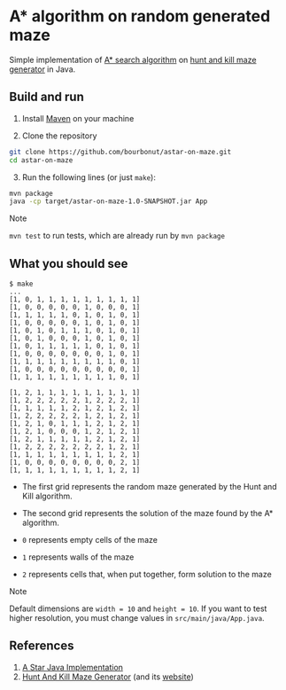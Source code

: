 # A* algorithm on random generated maze

Simple implementation of [A* search algorithm](https://en.wikipedia.org/wiki/A*_search_algorithm) on [hunt and kill maze generator](https://professor-l.github.io/mazes/#:~:text=The%20Hunt%20and%20Kill%20Algorithm) in Java.

## Build and run

1. Install [Maven](https://maven.apache.org/install.html) on your machine

2. Clone the repository

```bash
git clone https://github.com/bourbonut/astar-on-maze.git
cd astar-on-maze
```

3. Run the following lines (or just `make`):

```bash
mvn package
java -cp target/astar-on-maze-1.0-SNAPSHOT.jar App
```

> [!NOTE]
> `mvn test` to run tests, which are already run by `mvn package`

## What you should see

```console
$ make
...
[1, 0, 1, 1, 1, 1, 1, 1, 1, 1, 1]
[1, 0, 0, 0, 0, 0, 1, 0, 0, 0, 1]
[1, 1, 1, 1, 1, 0, 1, 0, 1, 0, 1]
[1, 0, 0, 0, 0, 0, 1, 0, 1, 0, 1]
[1, 0, 1, 0, 1, 1, 1, 0, 1, 0, 1]
[1, 0, 1, 0, 0, 0, 1, 0, 1, 0, 1]
[1, 0, 1, 1, 1, 1, 1, 0, 1, 0, 1]
[1, 0, 0, 0, 0, 0, 0, 0, 1, 0, 1]
[1, 1, 1, 1, 1, 1, 1, 1, 1, 0, 1]
[1, 0, 0, 0, 0, 0, 0, 0, 0, 0, 1]
[1, 1, 1, 1, 1, 1, 1, 1, 1, 0, 1]

[1, 2, 1, 1, 1, 1, 1, 1, 1, 1, 1]
[1, 2, 2, 2, 2, 2, 1, 2, 2, 2, 1]
[1, 1, 1, 1, 1, 2, 1, 2, 1, 2, 1]
[1, 2, 2, 2, 2, 2, 1, 2, 1, 2, 1]
[1, 2, 1, 0, 1, 1, 1, 2, 1, 2, 1]
[1, 2, 1, 0, 0, 0, 1, 2, 1, 2, 1]
[1, 2, 1, 1, 1, 1, 1, 2, 1, 2, 1]
[1, 2, 2, 2, 2, 2, 2, 2, 1, 2, 1]
[1, 1, 1, 1, 1, 1, 1, 1, 1, 2, 1]
[1, 0, 0, 0, 0, 0, 0, 0, 0, 2, 1]
[1, 1, 1, 1, 1, 1, 1, 1, 1, 2, 1]
```

- The first grid represents the random maze generated by the Hunt and Kill algorithm.
- The second grid represents the solution of the maze found by the A* algorithm.

- `0` represents empty cells of the maze
- `1` represents walls of the maze
- `2` represents cells that, when put together, form solution to the maze

> [!NOTE]
> Default dimensions are `width = 10` and `height = 10`. If you want to test higher resolution, you must change values in `src/main/java/App.java`.

## References

1. [A Star Java Implementation](https://github.com/marcelo-s/A-Star-Java-Implementation)
2. [Hunt And Kill Maze Generator](https://github.com/professor-l/mazes) (and its [website](professor-l.github.io/mazes))
